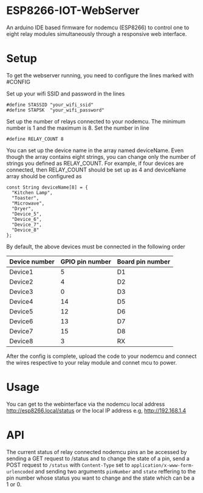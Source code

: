 # ESP8266-IOT-WebServer
An arduino IDE based firmware for nodemcu (ESP8266) to control one to eight relay modules simultaneously through a responsive web interface.

# Setup
To get the webserver running, you need to configure the lines marked  with #CONFIG

Set up your wifi SSID and password in the lines 

```
#define STASSID "your_wifi_ssid"
#define STAPSK  "your_wifi_password"
```

Set up the number of relays connected to your nodemcu. The minimum number is 1 and the maximum is 8. Set the number in line

```
#define RELAY_COUNT 8
```

You can set up the device name in the array named deviceName. Even though the array contains eight strings, you can change only the number of strings you defined as RELAY_COUNT.
For example, if four devices are connected, then RELAY_COUNT should be set up as 4 and deviceName array should be configured as

```
const String deviceName[8] = {
  "Kitchen Lamp",
  "Toaster",
  "Microwave",
  "Dryer",
  "Device_5",
  "Device_6",
  "Device_7",
  "Device_8"
};
```

By default, the above devices must be connected in the following order

| Device number |  GPIO pin number | Board pin number |
| ------- | --- | --- |
| Device1 | 5   | D1 |
| Device2 | 4   | D2 |
| Device3 | 0   | D3 |
| Device4 | 14  | D5 |
| Device5 | 12  | D6 |
| Device6 | 13  | D7 |
| Device7 | 15  | D8 |
| Device8 | 3   | RX |

After the config is complete, upload the code to your nodemcu and connect the wires respective to your relay module and connet mcu to power.

# Usage

You can get to the webinterface via the nodemcu local address http://esp8266.local/status or the local IP address e.g, http://192.168.1.4

# API

The current status of relay connected nodemcu pins an be accessed by sending a GET request to /status and to change the state of a pin, send a POST request to `/status` with `Content-Type` set to `application/x-www-form-urlencoded` and sending two arguments `pinNumber` and  `state` reffering to the pin number whose status you want to change and the state which can be a 1 or 0.
